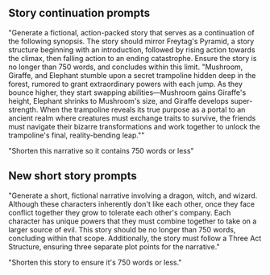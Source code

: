 ## Story continuation prompts

"Generate a fictional, action-packed story that serves as a continuation of the following synopsis. The story should mirror Freytag's Pyramid, a story structure beginning with an introduction, followed by rising action towards the climax, then falling action to an ending catastrophe. Ensure the story is no longer than 750 words, and concludes within this limit. "Mushroom, Giraffe, and Elephant stumble upon a secret trampoline hidden deep in the forest, rumored to grant extraordinary powers with each jump. As they bounce higher, they start swapping abilities—Mushroom gains Giraffe's height, Elephant shrinks to Mushroom's size, and Giraffe develops super-strength. When the trampoline reveals its true purpose as a portal to an ancient realm where creatures must exchange traits to survive, the friends must navigate their bizarre transformations and work together to unlock the trampoline's final, reality-bending leap.""

"Shorten this narrative so it contains 750 words or less"

## New short story prompts

"Generate a short, fictional narrative involving a dragon, witch, and wizard. Although these characters inherently don't like each other, once they face conflict together they grow to tolerate each other's company. Each character has unique powers that they must combine together to take on a larger source of evil. This story should be no longer than 750 words, concluding within that scope. Additionally, the story must follow a Three Act Structure, ensuring three separate plot points for the narrative."

"Shorten this story to ensure it's 750 words or less."